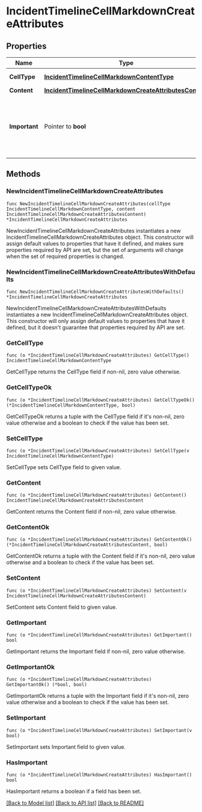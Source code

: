 # IncidentTimelineCellMarkdownCreateAttributes

## Properties

Name | Type | Description | Notes
---- | ---- | ----------- | ------
**CellType** | [**IncidentTimelineCellMarkdownContentType**](IncidentTimelineCellMarkdownContentType.md) |  | [default to INCIDENTTIMELINECELLMARKDOWNCONTENTTYPE_MARKDOWN]
**Content** | [**IncidentTimelineCellMarkdownCreateAttributesContent**](IncidentTimelineCellMarkdownCreateAttributesContent.md) |  | 
**Important** | Pointer to **bool** | A flag indicating whether the timeline cell is important and should be highlighted. | [optional] [default to false]

## Methods

### NewIncidentTimelineCellMarkdownCreateAttributes

`func NewIncidentTimelineCellMarkdownCreateAttributes(cellType IncidentTimelineCellMarkdownContentType, content IncidentTimelineCellMarkdownCreateAttributesContent) *IncidentTimelineCellMarkdownCreateAttributes`

NewIncidentTimelineCellMarkdownCreateAttributes instantiates a new IncidentTimelineCellMarkdownCreateAttributes object.
This constructor will assign default values to properties that have it defined,
and makes sure properties required by API are set, but the set of arguments
will change when the set of required properties is changed.

### NewIncidentTimelineCellMarkdownCreateAttributesWithDefaults

`func NewIncidentTimelineCellMarkdownCreateAttributesWithDefaults() *IncidentTimelineCellMarkdownCreateAttributes`

NewIncidentTimelineCellMarkdownCreateAttributesWithDefaults instantiates a new IncidentTimelineCellMarkdownCreateAttributes object.
This constructor will only assign default values to properties that have it defined,
but it doesn't guarantee that properties required by API are set.

### GetCellType

`func (o *IncidentTimelineCellMarkdownCreateAttributes) GetCellType() IncidentTimelineCellMarkdownContentType`

GetCellType returns the CellType field if non-nil, zero value otherwise.

### GetCellTypeOk

`func (o *IncidentTimelineCellMarkdownCreateAttributes) GetCellTypeOk() (*IncidentTimelineCellMarkdownContentType, bool)`

GetCellTypeOk returns a tuple with the CellType field if it's non-nil, zero value otherwise
and a boolean to check if the value has been set.

### SetCellType

`func (o *IncidentTimelineCellMarkdownCreateAttributes) SetCellType(v IncidentTimelineCellMarkdownContentType)`

SetCellType sets CellType field to given value.


### GetContent

`func (o *IncidentTimelineCellMarkdownCreateAttributes) GetContent() IncidentTimelineCellMarkdownCreateAttributesContent`

GetContent returns the Content field if non-nil, zero value otherwise.

### GetContentOk

`func (o *IncidentTimelineCellMarkdownCreateAttributes) GetContentOk() (*IncidentTimelineCellMarkdownCreateAttributesContent, bool)`

GetContentOk returns a tuple with the Content field if it's non-nil, zero value otherwise
and a boolean to check if the value has been set.

### SetContent

`func (o *IncidentTimelineCellMarkdownCreateAttributes) SetContent(v IncidentTimelineCellMarkdownCreateAttributesContent)`

SetContent sets Content field to given value.


### GetImportant

`func (o *IncidentTimelineCellMarkdownCreateAttributes) GetImportant() bool`

GetImportant returns the Important field if non-nil, zero value otherwise.

### GetImportantOk

`func (o *IncidentTimelineCellMarkdownCreateAttributes) GetImportantOk() (*bool, bool)`

GetImportantOk returns a tuple with the Important field if it's non-nil, zero value otherwise
and a boolean to check if the value has been set.

### SetImportant

`func (o *IncidentTimelineCellMarkdownCreateAttributes) SetImportant(v bool)`

SetImportant sets Important field to given value.

### HasImportant

`func (o *IncidentTimelineCellMarkdownCreateAttributes) HasImportant() bool`

HasImportant returns a boolean if a field has been set.


[[Back to Model list]](../README.md#documentation-for-models) [[Back to API list]](../README.md#documentation-for-api-endpoints) [[Back to README]](../README.md)


